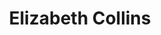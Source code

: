 ---
layout: employee
skillsid: 4
title: 'Elizabeth Collins'
permalink: /employees/:title 
location: 'Milwaukee Wisconsin'
position: 'Real Estate Officer'
availability: 6
internal: false
categories: 
- employees
phoneNumber: 555-555-5555
email: email@gmail.com
manage: false
---